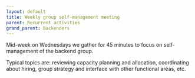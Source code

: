 ```yaml
---
layout: default
title: Weekly group self-management meeting
parent: Recurrent activities
grand_parent: Backenders
---
```


Mid-week on Wednesdays we gather for 45 minutes to focus on self-management
of the backend group.

Typical topics are: reviewing capacity planning and allocation, coordinating
about hiring, group strategy and interface with other functional areas, etc.
